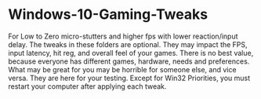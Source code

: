 # Windows-10-Gaming-Tweaks
For Low to Zero micro-stutters and higher fps with lower reaction/input delay.
The tweaks in these folders are optional. They may impact the FPS, input latency, hit reg, and overall feel of your games. There is no best value, because everyone has different games, hardware, needs and preferences. What may be great for you may be horrible for someone else, and vice versa. They are here for your testing. Except for Win32 Priorities, you must restart your computer after applying each tweak.
